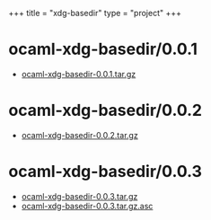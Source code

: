 +++
title = "xdg-basedir"
type = "project"
+++

# ocaml-xdg-basedir/0.0.1
* [ocaml-xdg-basedir-0.0.1.tar.gz](/xdg-basedir/ocaml-xdg-basedir/0.0.1/ocaml-xdg-basedir-0.0.1.tar.gz)

# ocaml-xdg-basedir/0.0.2
* [ocaml-xdg-basedir-0.0.2.tar.gz](/xdg-basedir/ocaml-xdg-basedir/0.0.2/ocaml-xdg-basedir-0.0.2.tar.gz)

# ocaml-xdg-basedir/0.0.3
* [ocaml-xdg-basedir-0.0.3.tar.gz](/xdg-basedir/ocaml-xdg-basedir/0.0.3/ocaml-xdg-basedir-0.0.3.tar.gz)
* [ocaml-xdg-basedir-0.0.3.tar.gz.asc](/xdg-basedir/ocaml-xdg-basedir/0.0.3/ocaml-xdg-basedir-0.0.3.tar.gz.asc)